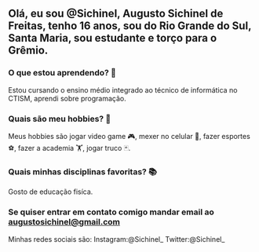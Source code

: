 ## Olá, eu sou @Sichinel, Augusto Sichinel de Freitas, tenho 16 anos, sou do Rio Grande do Sul, Santa Maria, sou estudante e torço para o Grêmio.
### O que estou aprendendo? 👀
Estou cursando o ensino médio integrado ao técnico de informática no CTISM, aprendi sobre programação.
### Quais são meu hobbies? 🎨
Meus hobbies são jogar video game 🎮, mexer no celular 📱, fazer esportes ⚽, fazer a academia 🏋️, jogar truco 🃏.
### Quais minhas disciplinas favoritas? 📚
Gosto de educação fisíca.
### Se quiser entrar em contato comigo mandar email ao augustosichinel@gmail.com
Minhas redes sociais são:
Instagram:@Sichinel_
Twitter:@Sichinel_
